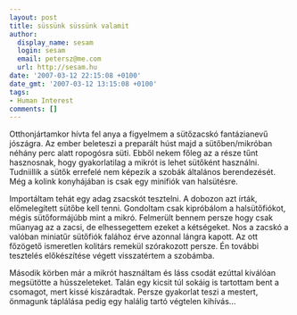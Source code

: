 ```yaml
---
layout: post
title: süssünk süssünk valamit
author:
  display_name: sesam
  login: sesam
  email: petersz@me.com
  url: http://sesam.hu
date: '2007-03-12 22:15:08 +0100'
date_gmt: '2007-03-12 13:15:08 +0100'
tags:
- Human Interest
comments: []
---
```


Otthonjártamkor hívta fel anya a figyelmem a sütőzacskó fantázianevű jószágra. Az ember beleteszi a preparált húst majd a sütőben/mikróban néhány perc alatt ropogósra süti. Ebből nekem főleg az a része tűnt hasznosnak, hogy gyakorlatilag a mikrót is lehet sütőként használni. Tudniillik a sütők errefelé nem képezik a szobák általános berendezését. Még a kolink konyhájában is csak egy minifiók van halsütésre.

Importáltam tehát egy adag zsacskót tesztelni. A dobozon azt írták, előmelegített sütőbe kell tenni. Gondoltam csak kipróbálom a halsütőfiókot, mégis sütőformájúbb mint a mikró. Felmerült bennem persze hogy csak műanyag az a zacsi, de elhessegettem ezeket a kétségeket. Nos a zacskó a valóban miniatűr sütőfiók falához érve azonnal lángra kapott. Az ott főzögető ismeretlen kolitárs remekül szórakozott persze. Én további tesztelés előkészítése végett visszatértem a szobámba.

Második körben már a mikrót használtam és láss csodát ezúttal kiválóan megsütötte a hússzeleteket. Talán egy kicsit túl sokáig is tartottam bent a csomagot, mert kissé kiszáradtak. Persze gyakorlat teszi a mestert, önmagunk táplálása pedig egy halálig tartó végtelen kihívás...
